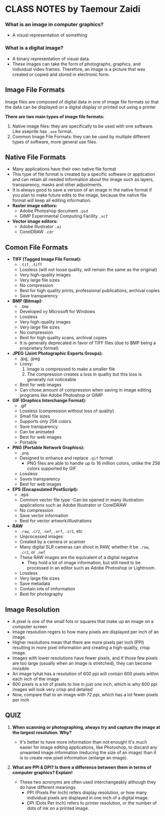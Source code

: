 # **CLASS NOTES** by Taemour Zaidi

### What is an image in computer graphics?
- A visual representation of something

### What is a digital image?
- A binary representation of visual data.
- These images can take the form of photographs, graphics, and individual video frames. Therefore, an image is a picture that was created or copied and stored in electronic form.

## Image File Formats

Image files are composed of digital data in one of image file formats so that the data can be displayed on a digital display or printed out using a printer

**There are two main types of image file formats:**
1. Native image files: they are specifically to be used with one software. Like aseprite has `.ase` format.
2. Common Image File Formats: they can be used by multiple different types of software, more general use files.

## Native File Formats
- Many applications have their own native file format
- This type of file format is created by a specific software or application and can retain all needed information about the image such as layers, transparency, masks and other adjustments.
- It is always good to save a version of an image in the native format if you plan to make future edits to the image, because the native file format will keep all editing information.
- **Raster image editors:**
    - Adobe Photoshop document `.psd`
    - GIMP Experimental Computing Facility `.xcf`
- **Vector image editors:**
    - Adobe Illustrator `.ai`
    - CorelDRAW `.cdr`

## Comon File Formats
- **TIFF (Tagged Image File Format):**
    - `.tif`, `.tiff`
    - Lossless (will not loose quality, will remain the same as the original)
    - Very high-quality images
    - Very large file sizes
    - No compression
    - Best for high quality prints, professional publications, archival copies
    - Save transparency
- **BMP (Bitmap):**
    - `.bmp`
    - Developed vy Microsoft for Windows
    - Lossless
    - Very high-quality images
    - Very large file sizes
    - No compression
    - Best for high quality scans, archival copies
    - It is generally deprecated in favor of TIFF files (due to BMP being a proprietary format)
- **JPEG (Joint Photographic Experts Groups):**
    - .jpg, .jpeg
    - Lossy:
        1. Image is compressed to make a smaller file
        2. The compression creates a loss in quality but this loss is generally not noticeable
    - Best for web images
    - Can chose amount of compression when saving in image editing programs like Adobe Photoshop or GIMP
- **GIF (Graphics Interchange Format):**
    - .gif
    - Lossless (compression without loss of quality)
    - Small file sizes
    - Supports only 256 colors
    - Save transparency
    - Can be animated
    - Best for web images
    - Portable
- **PNG (Portable Network Graphics):**
    - `.png`
    - Designed to enhance and replace `.gif` format
        - PNG files are able to handle up to 16 million colors, unlike the 256 colors supported by GIF
    - Lossless
    - Saves transparency
    - Best for web images
- **EPS (Encapsulated PostScript):**
    - .eps
    - Common vector file type
    -Can be opened in many illustration applications such as Adobe Illustrator or CorelDRAW
    - No compression
    - Save vector information
    - Best for vector artwork/illustrations
- **RAW**
    - `.raw`, `.cr2`, `.nef`, `.orf`, `.sr2`, etc
    - Unprocessed images
    - Created by a camera or scanner
    - Many digital SLR cameras can shoot in RAW, whether it be `.raw`, `.cr2`, or `.nef`
    - These RAW images are the equivalent of a digital negative
        - They hold a lot of image information, but still need to be processed in an editor such as Adobe Photoshop or Lightroom.
    - Lossless
    - Very large file sizes
    - Save metadata
    - Contain lots of imformation
    - Best for photography
    
## Image Resolution
- A pixel is one of the small fots or squares that make up an image on a computer screen
- Image resolution regers to how many pixels are displayed per inch of an image.
- Higher resolutions mean that there are more pixels per inch (PPI) resulting in more pixel information and creating a high-quality, crisp image.
- Images with lower resolutions have fewer pixels, and if those few pixels are too large (usually when an image is stretched), they can become invisible
- An image tyhat has a resolution of 600 ppi will contain 600 pixels within each inch of the image
- 600 pixels is a lot of pixels to live in just one inch, which is why 600 ppi images will look very crisp and detailed
- Now, compare that to an image with 72 ppi, which has a lot fewer pixels per inch

## QUIZ
1. **When scanning or photographing, always try and capture the image at the largest resolution. Why?**
    - It's better to have more information than not enough! It's much easier for image editing applications, like Photoshop, to discard any unwanted image information (reducing the size of an image) than it is to create new pixel information (enlarge an image). 

2. **What are PPI & DPI? Is there a difference between them in terms of computer graphics? Explain!**
    - These two acronyms are often used interchangeably although they do have different meanings.
        - PPI (Pixels Per Inch) refers display resolution, or how many individual pixels are displayed in one inch of a digital image.
        - DPI (Dots Per Inch) refers to printer resolution, or the number of dots of ink on a printed image.






